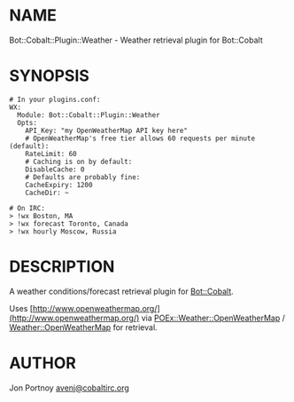 # NAME

Bot::Cobalt::Plugin::Weather - Weather retrieval plugin for Bot::Cobalt

# SYNOPSIS

    # In your plugins.conf:
    WX:
      Module: Bot::Cobalt::Plugin::Weather
      Opts:
        API_Key: "my OpenWeatherMap API key here"
        # OpenWeatherMap's free tier allows 60 requests per minute (default):
        RateLimit: 60
        # Caching is on by default:
        DisableCache: 0
        # Defaults are probably fine:
        CacheExpiry: 1200
        CacheDir: ~

    # On IRC:
    > !wx Boston, MA
    > !wx forecast Toronto, Canada
    > !wx hourly Moscow, Russia

# DESCRIPTION

A weather conditions/forecast retrieval plugin for [Bot::Cobalt](https://metacpan.org/pod/Bot::Cobalt).

Uses [http://www.openweathermap.org/](http://www.openweathermap.org/) via [POEx::Weather::OpenWeatherMap](https://metacpan.org/pod/POEx::Weather::OpenWeatherMap) /
[Weather::OpenWeatherMap](https://metacpan.org/pod/Weather::OpenWeatherMap) for retrieval.

# AUTHOR

Jon Portnoy <avenj@cobaltirc.org>
